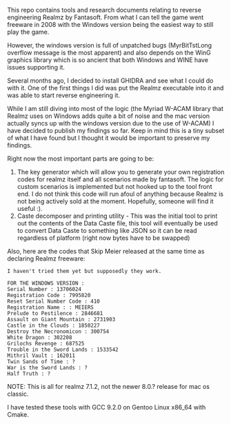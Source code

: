This repo contains tools and research documents relating to reverse engineering Realmz by Fantasoft. 
From what I can tell the game went freeware in 2008 with the Windows version being the easiest
way to still play the game.

However, the windows version is full of unpatched bugs (MyrBitTstLong overflow message is the most apparent)
and also depends on the WinG graphics library which is so ancient that both Windows and WINE have issues supporting
it. 

Several months ago, I decided to install GHIDRA and see what I could do with it. One of the first things I did was
put the Realmz executable into it and was able to start reverse engineering it.

While I am still diving into most of the logic (the Myriad W-ACAM library that Realmz uses on Windows adds quite a bit
of noise and the mac version actually syncs up with the windows version due to
the use of W-ACAM) I have decided to publish my findings so far. Keep in mind this is a tiny subset of what I have 
found but I thought it would be important to preserve my findings. 

Right now the most important parts are going to be:

1) The key generator which will allow you to generate your own registration codes for realmz itself and all scenarios made by fantasoft.
   The logic for custom scenarios is implemented but not hooked up to the tool front end. I do not think this code will run afoul
   of anything because Realmz is not being actively sold at the moment. Hopefully, someone will find it useful :).
2) Caste decomposer and printing utility - This was the initial tool to print out the contents of the Data Caste file, 
   this tool will eventually be used to convert Data Caste to something like JSON so it can be read regardless of platform 
   (right now bytes have to be swapped)

Also, here are the codes that Skip Meier released at the same time as declaring Realmz freeware:
```
I haven't tried them yet but supposedly they work. 

FOR THE WINDOWS VERSION :
Serial Number : 13706024
Registration Code : 7995820
Reset Serial Number Code : 410
Registration Name : : MEIERS
Prelude to Pestilence : 2846681
Assault on Giant Mountain : 2731903
Castle in the Clouds : 1850227
Destroy the Necronomicon : 300754
White Dragon : 302208
Grilochs Revenge : 687525
Trouble in the Sword Lands : 1533542
Mithril Vault : 162011
Twin Sands of Time : ?
War is the Sword Lands : ?
Half Truth : ?
```

NOTE: This is all for realmz 7.1.2, not the newer 8.0.? release for mac os classic.

I have tested these tools with GCC 9.2.0 on Gentoo Linux x86_64 with Cmake.